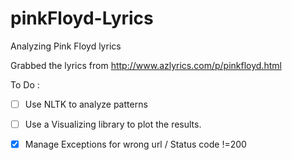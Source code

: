 # pinkFloyd-Lyrics
Analyzing Pink Floyd lyrics

Grabbed the lyrics from http://www.azlyrics.com/p/pinkfloyd.html

To Do : 
<br/>
- [ ] Use NLTK to analyze patterns
- [ ] Use a Visualizing library to plot the results.
- [X] Manage Exceptions for wrong url / Status code !=200

